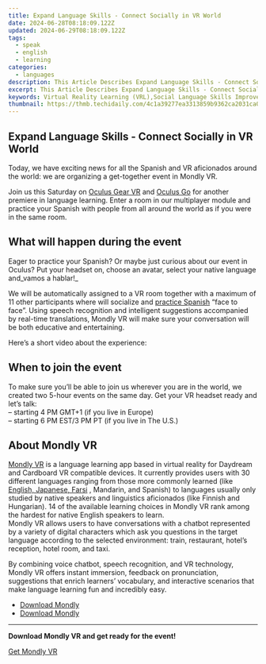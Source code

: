 ```yaml
---
title: Expand Language Skills - Connect Socially in VR World
date: 2024-06-28T08:18:09.122Z
updated: 2024-06-29T08:18:09.122Z
tags:
  - speak
  - english
  - learning
categories:
  - languages
description: This Article Describes Expand Language Skills - Connect Socially in VR World
excerpt: This Article Describes Expand Language Skills - Connect Socially in VR World
keywords: Virtual Reality Learning (VRL),Social Language Skills Improvement,Multilingual VR Communities,Cross-Cultural Communication Training (CCCT),Immersive Language Practice,Virtual Reality Social Networking,Language Education VR Applications
thumbnail: https://thmb.techidaily.com/4c1a39277ea3313859b9362ca2031ca0eab790234cc40f347849f915f7ea8138.jpg
---
```


## Expand Language Skills - Connect Socially in VR World

 Today, we have exciting news for all the Spanish and VR aficionados around the world: we are organizing a get-together event in Mondly VR.

 Join us this Saturday on [Oculus Gear VR](https://www.oculus.com/experiences/gear-vr/1272636489423125) and [Oculus Go](https://www.oculus.com/experiences/go/1272636489423125) for another premiere in language learning. Enter a room in our multiplayer module and practice your Spanish with people from all around the world as if you were in the same room.

## What will happen during the event

 Eager to practice your Spanish? Or maybe just curious about our event in Oculus? Put your headset on, choose an avatar, select your native language and_vamos a hablar!_

 We will be automatically assigned to a VR room together with a maximum of 11 other participants where will socialize and [practice Spanish](https://shop.mondly.com/affiliate.php?ACCOUNT=ATISTUDI&AFFILIATE=108875&PATH=https://www.mondly.com?AFFILIATE=108875) “face to face”. Using speech recognition and intelligent suggestions accompanied by real-time translations, Mondly VR will make sure your conversation will be both educative and entertaining.

Here’s a short video about the experience:

## When to join the event

 To make sure you’ll be able to join us wherever you are in the world, we created two 5-hour events on the same day. Get your VR headset ready and let’s talk:  
 – starting 4 PM GMT+1 (if you live in Europe)  
 – starting 6 PM EST/3 PM PT (if you live in The U.S.)

## About Mondly VR

[Mondly VR](https://shop.mondly.com/affiliate.php?ACCOUNT=ATISTUDI&AFFILIATE=108875&PATH=https://www.mondly.com?AFFILIATE=108875) is a language learning app based in virtual reality for Daydream and Cardboard VR compatible devices. It currently provides users with 30 different languages ranging from those more commonly learned (like [English, Japanese, Farsi](https://shop.mondly.com/affiliate.php?ACCOUNT=ATISTUDI&AFFILIATE=108875&PATH=https://www.mondly.com?AFFILIATE=108875) , Mandarin, and Spanish) to languages usually only studied by native speakers and linguistics aficionados (like Finnish and Hungarian). 14 of the available learning choices in Mondly VR rank among the hardest for native English speakers to learn.  
 Mondly VR allows users to have conversations with a chatbot represented by a variety of digital characters which ask you questions in the target language according to the selected environment: train, restaurant, hotel’s reception, hotel room, and taxi.

 By combining voice chatbot, speech recognition, and VR technology, Mondly VR offers instant immersion, feedback on pronunciation, suggestions that enrich learners’ vocabulary, and interactive scenarios that make language learning fun and incredibly easy.

* [Download Mondly](https://www.facebook.com/sharer/sharer.php?u=https%3A%2F%2Fwww.mondly.com%2Fblog%2Foculus-event-practice-your-spanish-socialize-mondly-vr-multiplayer%2F&t=Oculus+Event%3A+Practice+Your+Spanish+and+Socialize+in+Mondly+VR+Multiplayer "Share on Facebook")
* [Download Mondly](https://shop.mondly.com/affiliate.php?ACCOUNT=ATISTUDI&AFFILIATE=108875&PATH=https://www.mondly.com?AFFILIATE=108875)

---

**Download Mondly VR and get ready for the event!**

[Get Mondly VR](https://www.oculus.com/experiences/gear-vr/1272636489423125 "Get Mondly VR")

<ins class="adsbygoogle"
     style="display:block"
     data-ad-format="autorelaxed"
     data-ad-client="ca-pub-7571918770474297"
     data-ad-slot="1223367746"></ins>



<ins class="adsbygoogle"
     style="display:block"
     data-ad-client="ca-pub-7571918770474297"
     data-ad-slot="8358498916"
     data-ad-format="auto"
     data-full-width-responsive="true"></ins>


